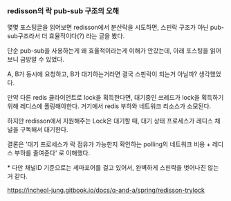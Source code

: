 ### redisson의 락 pub-sub 구조의 오해

몇몇 포스팅글을 읽어보면 redisson에서 분산락을 시도하면, 스핀락 구조가 아닌 pub-sub구조라서 더 효율적이다(?) 라는 글을 봤다.

단순 pub-sub을 사용하는게 왜 효율적이라는게 이해가 안갔는데, 아래 포스팅을 읽어보니 금방알 수 있었다.


A, B가 동시에 요청하고, B가 대기하는거라면 결국 스핀락이 되는거 아닐까? 생각했었다.

만약 다른 redis 클라이언트로 lock을 획득한다면, 대기중인 쓰레드가 lock을 획득하기 위해 레디스에 폴링해야한다. 거기에서 redis 부하와 네트워크 리소스가 소모된다.

하지만 redisson에서 지원해주는 Lock은 대기할 때, 대기 상태 프로세스가 레디스 채널을 구독해서 대기한다.

결론은 '대기 프로세스가 락 점유가 가능한지 확인하는 polling의 네트워크 비용 + 레디스 부하를 줄여준다' 로 이해했다.

&ast; 다만 채널ID 기준으로는 세마포어를 걸고 있어서, 완벽하게 스핀락을 벗어나진 않는 거 같다.

https://incheol-jung.gitbook.io/docs/q-and-a/spring/redisson-trylock


